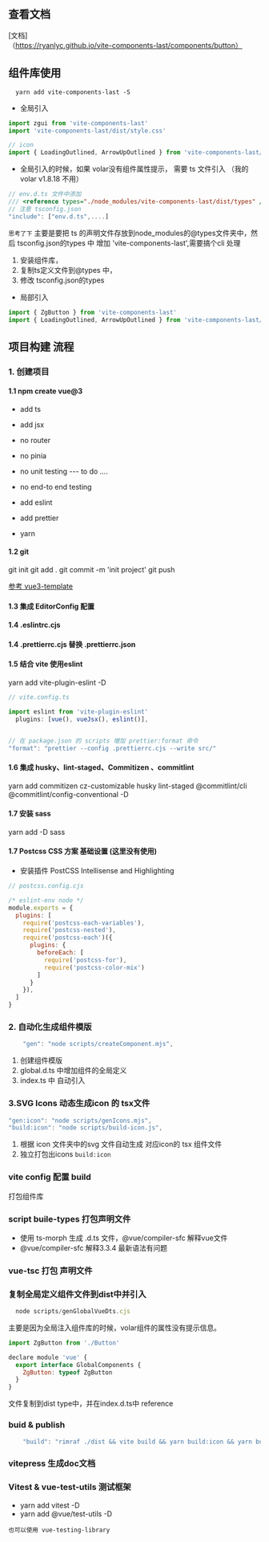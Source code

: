 ## 查看文档
[文档]（https://ryanlyc.github.io/vite-components-last/components/button）

## 组件库使用
```shell
  yarn add vite-components-last -S
```
- 全局引入
```js
import zgui from 'vite-components-last'
import 'vite-components-last/dist/style.css'

// icon
import { LoadingOutlined, ArrowUpOutlined } from 'vite-components-last/icon'
```
- 全局引入的时候，如果 volar没有组件属性提示， 需要 ts 文件引入 （我的volar v1.8.18 不用）
```js
// env.d.ts 文件中添加
/// <reference types="./node_modules/vite-components-last/dist/types" />
// 注意 tsconfig.json
"include": ["env.d.ts",....]

```
`思考了下` 主要是要把 ts 的声明文件存放到node_modules的@types文件夹中，然后 tsconfig.json的types 中 增加 'vite-components-last',需要搞个cli 处理
1. 安装组件库，  
2. 复制ts定义文件到@types 中，
3. 修改 tsconfig.json的types

- 局部引入
```js
import { ZgButton } from 'vite-components-last'
import { LoadingOutlined, ArrowUpOutlined } from 'vite-components-last/icon'
```



## 项目构建 流程
### 1. 创建项目 

#### 1.1 npm create vue@3

* add ts
* add jsx
* no router
* no pinia
* no unit testing --- to do ....
* no end-to end testing
* add eslint
* add prettier

* yarn

#### 1.2 git
git init
git add .
git commit -m 'init project'
git push

[参考 vue3-template](https://github.com/RyanLYC/vue3-template)

#### 1.3 集成 EditorConfig 配置
#### 1.4 .eslintrc.cjs
#### 1.4 .prettierrc.cjs 替换 .prettierrc.json
#### 1.5 结合 vite 使用eslint
yarn add vite-plugin-eslint -D

```ts
// vite.config.ts

import eslint from 'vite-plugin-eslint'
  plugins: [vue(), vueJsx(), eslint()],


// 在 package.json 的 scripts 增加 prettier:format 命令  
"format": "prettier --config .prettierrc.cjs --write src/"   

```

#### 1.6  集成 husky、lint-staged、Commitizen 、commitlint
yarn add commitizen cz-customizable husky lint-staged @commitlint/cli @commitlint/config-conventional -D 


#### 1.7 安装 sass
yarn add -D sass  
#### 1.7 Postcss CSS 方案 基础设置 (这里没有使用)
* 安装插件 PostCSS Intellisense and Highlighting

```js
// postcss.config.cjs

/* eslint-env node */
module.exports = {
  plugins: [
    require('postcss-each-variables'),
    require('postcss-nested'),
    require('postcss-each')({
      plugins: {
        beforeEach: [
          require('postcss-for'),
          require('postcss-color-mix')
        ]
      }
    }),
  ]
}
```

### 2. 自动化生成组件模版
```js
    "gen": "node scripts/createComponent.mjs",
```
1. 创建组件模版
2. global.d.ts 中增加组件的全局定义
3. index.ts 中 自动引入

### 3.SVG Icons 动态生成icon 的 tsx文件
```js
"gen:icon": "node scripts/genIcons.mjs",
"build:icon": "node scripts/build-icon.js",
```
1. 根据 icon 文件夹中的svg 文件自动生成 对应icon的 tsx 组件文件
2. 独立打包出icons `build:icon`

### vite config 配置 build
打包组件库

### script buile-types 打包声明文件 
 * 使用 ts-morph 生成 .d.ts 文件，@vue/compiler-sfc 解释vue文件
 * @vue/compiler-sfc 解释3.3.4 最新语法有问题 

### vue-tsc 打包 声明文件

### 复制全局定义组件文件到dist中并引入
```js
  node scripts/genGlobalVueDts.cjs
```
主要是因为全局注入组件库的时候，volar组件的属性没有提示信息。
```js
import ZgButton from './Button'

declare module 'vue' {
  export interface GlobalComponents {
    ZgButton: typeof ZgButton
  }
}

```
文件复制到dist type中，并在index.d.ts中 reference

### buid & publish
```js
    "build": "rimraf ./dist && vite build && yarn build:icon && yarn build:tsc && node scripts/genGlobalVueDts.cjs"
```

### vitepress 生成doc文档

### Vitest & vue-test-utils 测试框架
* yarn add  vitest -D
* yarn add  @vue/test-utils -D

` 也可以使用 vue-testing-library `

